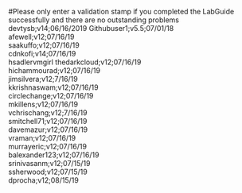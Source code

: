 #Please only enter a validation stamp if you completed the LabGuide successfully and there are no outstanding problems
devtysb;v14;06/16/2019
Githubuser1;v5.5;07/01/18<br/>
afewell;v12;07/16/19<br/>
saakuffo;v12;07/16/19<br/>
cdnkofi;v14;07/16/19<br/>
hsadlervmgirl
thedarkcloud;v12;07/16/19<br/>
hichammourad;v12;07/16/19<br/>
jimsilvera;v12;7/16/19<br/>
kkrishnaswam;v12;07/16/19<br/>
circlechange;v12;07/16/19<br/>
mkillens;v12;07/16/19<br/>
vchrischang;v12;7/16/19<br>
smitchell71;v12;07/16/19<br/>
davemazur;v12;07/16/19<br/>
vraman;v12;07/16/19<br/>
murrayeric;v12;07/16/19<br/>
balexander123;v12;07/16/19<br/>
srinivasanm;v12;07/15/19<br/>
ssherwood;v12;07/15/19<br/>
dprocha;v12;08/15/19<br/>